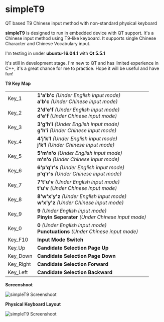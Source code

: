 # simpleT9
QT based T9 Chinese input method with non-standard physical keyboard

<p>
<b>simpleT9</b> is designed to run in embedded device with QT support. 
It's a Chinese input method using T9-like keyboard. 
It supports single Chinese Character and Chinese Vocabulary input.
</p>
<p>
I'm testing in under <b>ubuntu-16.04.1</b> with <b>Qt 5.5.1</b>
</p>

<p>
It's still in development stage.
I'm new to QT and has limited experience in C++, it's a great chance for me to practice. Hope it will be useful and have fun!
</p>

<p><b>T9 Key Map</b>
  <table>
    <tr>
      <td>Key_1</td><td><b>1'a'b'c</b> <i>(Under English input mode)</i></br><b>a'b'c</b> <i>(Under Chinese input mode)</i></td>
    </tr>
    <tr>
      <td>Key_2</td><td><b>2'd'e'f</b> <i>(Under English input mode)</i></br><b>d'e'f</b> <i>(Under Chinese input mode)</i></td>
    </tr>
    <tr>
      <td>Key_3</td><td><b>3'g'h'i</b> <i>(Under English input mode)</i></br><b>g'h'i</b> <i>(Under Chinese input mode)</i></td>
    </tr>
    <tr>
      <td>Key_4</td><td><b>4'j'k'l</b> <i>(Under English input mode)</i></br><b>j'k'l</b> <i>(Under Chinese input mode)</i></td>
    </tr>
    <tr>
      <td>Key_5</td><td><b>5'm'n'o</b> <i>(Under English input mode)</i></br><b>m'n'o</b> <i>(Under Chinese input mode)</i></td>
    </tr>
    <tr>
      <td>Key_6</td><td><b>6'p'q'r's</b> <i>(Under English input mode)</i></br><b>p'q'r's</b> <i>(Under Chinese input mode)</i></td>
    </tr>
    <tr>
      <td>Key_7</td><td><b>7't'u'v</b> <i>(Under English input mode)</i></br><b>t'u'v</b> <i>(Under Chinese input mode)</i></td>
    </tr>
    <tr>
      <td>Key_8</td><td><b>8'w'x'y'z</b> <i>(Under English input mode)</i></br><b>w'x'y'z</b> <i>(Under Chinese input mode)</i></td>
    </tr>
    </tr>
    <tr>
      <td>Key_9</td>
      <td><b>9</b> <i>(Under English input mode)</i></br><b>Pinyin Seperater</b> <i>(Under Chinese input mode)</i></td>
    </tr>
    <tr>
      <td>Key_0</td>
      <td><b>0</b> <i>(Under English input mode)</i></br><b>Punctuations</b> <i>(Under Chinese input mode)</i></td>
    </tr>
    <tr>
      <td>Key_F10</td>
      <td><b>Input Mode Switch</b></td>
    </tr>
    <tr>
      <td>Key_Up</td>
      <td><b>Candidate Selection Page Up</b></td>
    </tr>
    <tr>
      <td>Key_Down</td>
      <td><b>Candidate Selection Page Down</b></td>
    </tr>
    <tr>
      <td>Key_Right</td>
      <td><b>Candidate Selection Forward</b></td>
    </tr>
    <tr>
      <td>Key_Left</td>
      <td><b>Candidate Selection Backward</b></td>
    </tr>
  </table>
</p>
<p><b>Screenshoot</b></p>
<p><img src="http://yatge.com/simpleT9.png" alt="simpleT9 Screenshoot" /></p>
<p><b>Physical Keyboard Layout</b></p>
<p><img src="http://yatge.com/keyboard.png" alt="simpleT9 Screenshoot" /></p>
